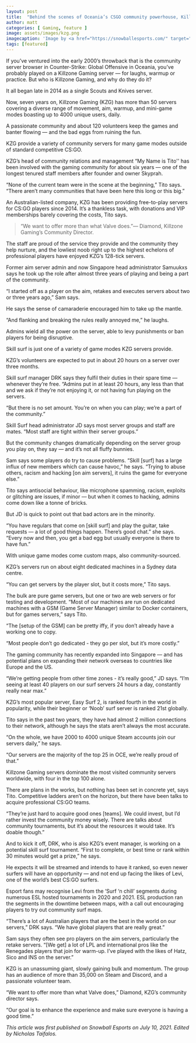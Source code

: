 ```yaml
---
layout: post
title:  "Behind the scenes of Oceania’s CSGO community powerhouse, Killzone Gaming "
author: matt
categories: [ Gaming, feature ]
image: assets/images/kzg.png
imagecaption: 'Image by <a href="https://snowballesports.com/" target="_blank">Snowball Esports</a>'
tags: [featured]
---
```


If you’ve ventured into the early 2000’s throwback that is the community server browser in Counter-Strike: Global Offensive in Oceania, you’ve probably played on a Killzone Gaming server — for laughs, warmup or practice. But who is Killzone Gaming, and why do they do it?

It all began late in 2014 as a single Scouts and Knives server.

Now, seven years on, Killzone Gaming (KZG) has more than 50 servers covering a diverse range of movement, aim, warmup, and mini-game modes boasting up to 4000 unique users, daily.

A passionate community and about 120 volunteers keep the games and banter flowing — and the bad eggs from ruining the fun.

KZG provide a variety of community servers for many game modes outside of standard competitive CS:GO.

KZG’s head of community relations and management “My Name is Tito'' has been involved with the gaming community for about six years —  one of the longest tenured staff members after founder and owner Skyprah.

“None of the current team were in the scene at the beginning,” Tito says. “There aren’t many communities that have been here this long or this big.”

An Australian-listed company, KZG has been providing free-to-play servers for CS:GO players since 2014. It’s a thankless task, with donations and VIP memberships barely covering the costs, Tito says.

>“We want to offer more than what Valve does.”— Diamond, Killzone Gaming’s Community Director.

The staff are proud of the service they provide and the community they help nurture, and the lowliest noob right up to the highest echelons of professional players have enjoyed KZG’s 128-tick servers.

Former aim server admin and now Singapore head administrator Samuukxs says he took up the role after almost three years of playing and being a part of the community.

“I started off as a player on the aim, retakes and executes servers about two or three years ago,” Sam says.

He says the sense of camaraderie encouraged him to take up the mantle.

“And flanking and breaking the rules really annoyed me,” he laughs.

Admins wield all the power on the server, able to levy punishments or ban players for being disruptive.



Skill surf is just one of a variety of game modes KZG servers provide.

KZG’s volunteers are expected to put in about 20 hours on a server over three months.

Skill surf manager DRK says they fulfil their duties in their spare time — whenever they’re free. “Admins put in at least 20 hours, any less than that and we ask if they’re not enjoying it, or not having fun playing on the servers.

“But there is no set amount. You’re on when you can play; we’re a part of the community.”

Skill Surf head administrator JD says most server groups and staff are mates. “Most staff are tight within their server groups.”

But the community changes dramatically depending on the server group you play on, they say — and it’s not all fluffy bunnies.

Sam says some players do try to cause problems. “Skill [surf] has a large influx of new members which can cause havoc,” he says. “Trying to abuse others, racism and hacking [on aim servers], it ruins the game for everyone else.”

Tito says antisocial behaviour, like microphone spamming, racism, exploits or glitching are issues, if minor — but when it comes to hacking, admins come down like a tonne of bricks.

But JD is quick to point out that bad actors are in the minority.

“You have regulars that come on [skill surf] and play the guitar, take requests — a lot of good things happen. There’s good chat.” she says. “Every now and then, you get a bad egg but usually everyone is there to have fun.”



With unique game modes come custom maps, also community-sourced.

KZG’s servers run on about eight dedicated machines in a Sydney data centre.

“You can get servers by the player slot, but it costs more,” Tito says.

The bulk are pure game servers, but one or two are web servers or for testing and development. “Most of our machines are run on dedicated machines with a GSM (Game Server Manager) similar to Docker containers, but for games servers,” says Tito.

“The [setup of the GSM] can be pretty iffy, if you don’t already have a working one to copy.

“Most people don’t go dedicated - they go per slot, but it’s more costly.”

The gaming community has recently expanded into Singapore — and has potential plans on expanding their network overseas to countries like Europe and the US.

“We’re getting people from other time zones - it’s really good,” JD says. “I’m seeing at least 40 players on our surf servers 24 hours a day, constantly really near max.”

KZG’s most popular server, Easy Surf 2, is ranked fourth in the world in popularity, while their beginner or ‘Noob’ surf server is ranked 21st globally.

Tito says in the past two years, they have had almost 2 million connections to their network, although he says the stats aren’t always the most accurate.

“On the whole, we have 2000 to 4000 unique Steam accounts join our servers daily,” he says.

“Our servers are the majority of the top 25 in OCE, we’re really proud of that.”



Killzone Gaming servers dominate the most visited community servers worldwide, with four in the top 100 alone.

There are plans in the works, but nothing has been set in concrete yet, says Tito. Competitive ladders aren’t on the horizon, but there have been talks to acquire professional CS:GO teams.

“They’re just hard to acquire good ones [teams]. We could invest, but I’d rather invest the community money wisely. There are talks about community tournaments, but it’s about the resources it would take. It’s doable though.”

And to kick it off, DRK, who is also KZG’s event manager, is working on a potential skill surf tournament. “First to complete, or best time or rank within 30 minutes would get a prize,” he says.

He expects it will be streamed and intends to have it ranked, so even newer surfers will have an opportunity — and not end up facing the likes of Levi, one of the world’s best CS:GO surfers.

Esport fans may recognise Levi from the ‘Surf ‘n chill’ segments during numerous ESL hosted tournaments in 2020 and 2021. ESL production ran the segments in the downtime between maps, with a call out encouraging players to try out community surf maps.



“There’s a lot of Australian players that are the best in the world on our servers,” DRK says. “We have global players that are really great.”

Sam says they often see pro players on the aim servers, particularly the retake servers. “[We get] a lot of LPL and international pros like the Renegades players that join for warm-up. I’ve played with the likes of Hatz, Sico and INS on the server.”

KZG is an unassuming giant, slowly gaining bulk and momentum. The group has an audience of more than 35,000 on Steam and Discord, and a passionate volunteer team.

“We want to offer more than what Valve does,” Diamond, KZG’s community director says.

“Our goal is to enhance the experience and make sure everyone is having a good time.”

*This article was first published on Snowball Esports on July 10, 2021. Edited by Nicholas Taifalos.*
